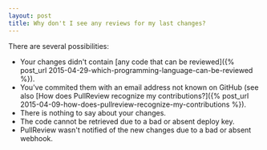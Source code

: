 ```yaml
---
layout: post
title: Why don't I see any reviews for my last changes?
---
```


There are several possibilities:

* Your changes didn't contain
  [any code that can be reviewed]({% post_url 2015-04-29-which-programming-language-can-be-reviewed %}).
* You've commited them with an email address not known on GitHub (see also
  [How does PullReview recognize my contributions?]({% post_url 2015-04-09-how-does-pullreview-recognize-my-contributions %}).
* There is nothing to say about your changes.
* The code cannot be retrieved due to a bad or absent deploy key.
* PullReview wasn't notified of the new changes due to a bad or absent webhook.

